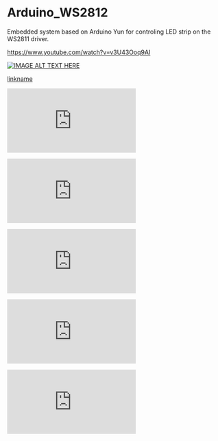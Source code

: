 # Arduino_WS2812
Embedded system based on Arduino Yun for controling LED strip on the WS2811 driver.

https://www.youtube.com/watch?v=v3U43Ooq9AI

[![IMAGE ALT TEXT HERE](https://img.youtube.com/vi/YOUTUBE_VIDEO_ID_HERE/0.jpg)](https://www.youtube.com/watch?v=v3U43Ooq9AI)

[linkname](https://www.youtube.com/watch?v=v3U43Ooq9AI)


![Alt text](http://212.237.23.206/chmura/public/index.php/apps/files_sharing/ajax/publicpreview.php?x=1920&y=505&a=true&file=diody4.jpg&t=Fc4Aqo7ybMuUmP7&scalingup=0)

![Alt text](http://212.237.23.206/chmura/public/index.php/apps/files_sharing/ajax/publicpreview.php?x=1920&y=505&a=true&file=diody3.jpg&t=LsXAkxOlG97TsVj&scalingup=0)

![Alt text](http://212.237.23.206/chmura/public/index.php/apps/files_sharing/ajax/publicpreview.php?x=1920&y=505&a=true&file=diody2.jpg&t=iVlZNRdRbH5hv8g&scalingup=0)

![Alt text](http://212.237.23.206/chmura/public/index.php/apps/files_sharing/ajax/publicpreview.php?x=1920&y=505&a=true&file=diody7.jpg&t=ZMTZSV0J9esuDar&scalingup=0)

![Alt text](http://212.237.23.206/chmura/public/index.php/apps/files_sharing/ajax/publicpreview.php?x=1920&y=505&a=true&file=diody8.png&t=VKuHjodtp821M5r&scalingup=0)
